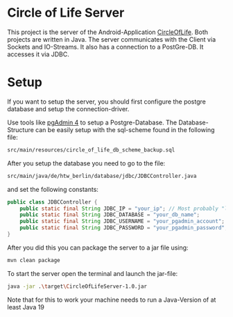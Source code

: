 # Circle of Life Server
This project is the server of the Android-Application 
[CircleOfLife](https://github.com/Lezhor/circle_of_life). 
Both projects are written in Java.
The server communicates with the Client via Sockets and IO-Streams.
It also has a connection to a PostGre-DB. It accesses it via JDBC.

# Setup
If you want to setup the server, you should first configure the
postgre database and setup the connection-driver.

Use tools like [pgAdmin 4](https://www.pgadmin.org/download/) to setup a Postgre-Database.
The Database-Structure can be easily setup with the sql-scheme found in the following file:

```txt
src/main/resources/circle_of_life_db_scheme_backup.sql
```

After you setup the database you need to go to the file:

```txt
src/main/java/de/htw_berlin/database/jdbc/JDBCController.java
```

and set the following constants:

```java
public class JDBCController {
    public static final String JDBC_IP = "your_ip"; // Most probably "localhost"
    public static final String JDBC_DATABASE = "your_db_name";
    public static final String JDBC_USERNAME = "your_pgadmin_account";
    public static final String JDBC_PASSWORD = "your_pgadmin_password";
}
```

After you did this you can package the server to a jar file using:

```bash
mvn clean package
```

To start the server open the terminal and launch the jar-file:
```bash
java -jar .\target\CircleOfLifeServer-1.0.jar
```

Note that for this to work your machine needs to run a Java-Version of at least Java 19